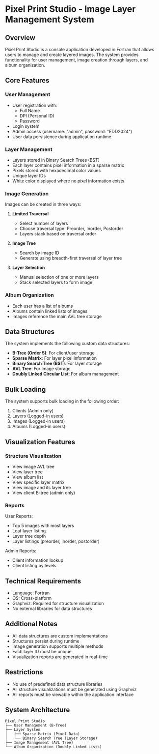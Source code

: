 # Pixel Print Studio - Image Layer Management System

## Overview
Pixel Print Studio is a console application developed in Fortran that allows users to manage and create layered images. The system provides functionality for user management, image creation through layers, and album organization.

## Core Features

### User Management
- User registration with:
  - Full Name
  - DPI (Personal ID)
  - Password
- Login system
- Admin access (username: "admin", password: "EDD2024")
- User data persistence during application runtime

### Layer Management
- Layers stored in Binary Search Trees (BST)
- Each layer contains pixel information in a sparse matrix
- Pixels stored with hexadecimal color values
- Unique layer IDs
- White color displayed where no pixel information exists

### Image Generation
Images can be created in three ways:
1. **Limited Traversal**
   - Select number of layers
   - Choose traversal type: Preorder, Inorder, Postorder
   - Layers stack based on traversal order

2. **Image Tree**
   - Search by image ID
   - Generate using breadth-first traversal of layer tree

3. **Layer Selection**
   - Manual selection of one or more layers
   - Stack selected layers to form image

### Album Organization
- Each user has a list of albums
- Albums contain linked lists of images
- Images reference the main AVL tree storage

## Data Structures

The system implements the following custom data structures:
- **B-Tree (Order 5)**: For client/user storage
- **Sparse Matrix**: For layer pixel information
- **Binary Search Tree (BST)**: For layer storage
- **AVL Tree**: For image storage
- **Doubly Linked Circular List**: For album management

## Bulk Loading
The system supports bulk loading in the following order:
1. Clients (Admin only)
2. Layers (Logged-in users)
3. Images (Logged-in users)
4. Albums (Logged-in users)

## Visualization Features

### Structure Visualization
- View image AVL tree
- View layer tree
- View album list
- View specific layer matrix
- View image and its layer tree
- View client B-tree (admin only)

### Reports
User Reports:
- Top 5 images with most layers
- Leaf layer listing
- Layer tree depth
- Layer listings (preorder, inorder, postorder)

Admin Reports:
- Client information lookup
- Client listing by levels

## Technical Requirements
- Language: Fortran
- OS: Cross-platform
- Graphviz: Required for structure visualization
- No external libraries for data structures

## Additional Notes
- All data structures are custom implementations
- Structures persist during runtime
- Image generation supports multiple methods
- Each layer ID must be unique
- Visualization reports are generated in real-time

## Restrictions
- No use of predefined data structure libraries
- All structure visualizations must be generated using Graphviz
- All reports must be viewable within the application interface

## System Architecture
```
Pixel Print Studio
├── User Management (B-Tree)
├── Layer System
│   ├── Sparse Matrix (Pixel Data)
│   └── Binary Search Tree (Layer Storage)
├── Image Management (AVL Tree)
└── Album Organization (Doubly Linked Lists)
```
